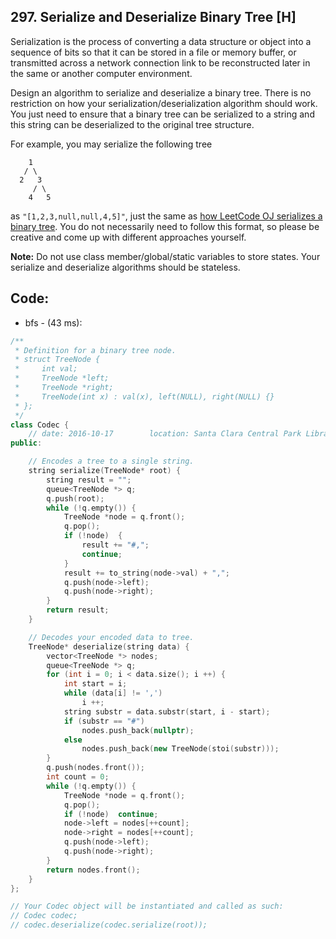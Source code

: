 ## 297. Serialize and Deserialize Binary Tree [H]
Serialization is the process of converting a data structure or object into a sequence of bits so that it can be stored in a file or memory buffer, or transmitted across a network connection link to be reconstructed later in the same or another computer environment.

Design an algorithm to serialize and deserialize a binary tree. There is no restriction on how your serialization/deserialization algorithm should work. You just need to ensure that a binary tree can be serialized to a string and this string can be deserialized to the original tree structure.

For example, you may serialize the following tree
```
    1
   / \
  2   3
     / \
    4   5
```
as `"[1,2,3,null,null,4,5]"`, just the same as [how LeetCode OJ serializes a binary tree](https://leetcode.com/faq/#binary-tree). You do not necessarily need to follow this format, so please be creative and come up with different approaches yourself.   
   
**Note:**
Do not use class member/global/static variables to store states. Your serialize and deserialize algorithms should be stateless.


## Code:
- bfs - (43 ms):
```c++
/**
 * Definition for a binary tree node.
 * struct TreeNode {
 *     int val;
 *     TreeNode *left;
 *     TreeNode *right;
 *     TreeNode(int x) : val(x), left(NULL), right(NULL) {}
 * };
 */
class Codec {
    // date: 2016-10-17        location: Santa Clara Central Park Library
public:

    // Encodes a tree to a single string.
    string serialize(TreeNode* root) {
        string result = "";
        queue<TreeNode *> q;
        q.push(root);
        while (!q.empty()) {
            TreeNode *node = q.front();
            q.pop();
            if (!node)  {
                result += "#,";
                continue;
            } 
            result += to_string(node->val) + ",";
            q.push(node->left);
            q.push(node->right);
        }
        return result;
    }

    // Decodes your encoded data to tree.
    TreeNode* deserialize(string data) {
        vector<TreeNode *> nodes;
        queue<TreeNode *> q;
        for (int i = 0; i < data.size(); i ++) {
            int start = i;
            while (data[i] != ',')
                i ++;
            string substr = data.substr(start, i - start);
            if (substr == "#")
                nodes.push_back(nullptr);
            else
                nodes.push_back(new TreeNode(stoi(substr)));
        }
        q.push(nodes.front());
        int count = 0;
        while (!q.empty()) {
            TreeNode *node = q.front();
            q.pop();
            if (!node)  continue;
            node->left = nodes[++count];
            node->right = nodes[++count];
            q.push(node->left);
            q.push(node->right);            
        }
        return nodes.front();
    }
};

// Your Codec object will be instantiated and called as such:
// Codec codec;
// codec.deserialize(codec.serialize(root));
```

